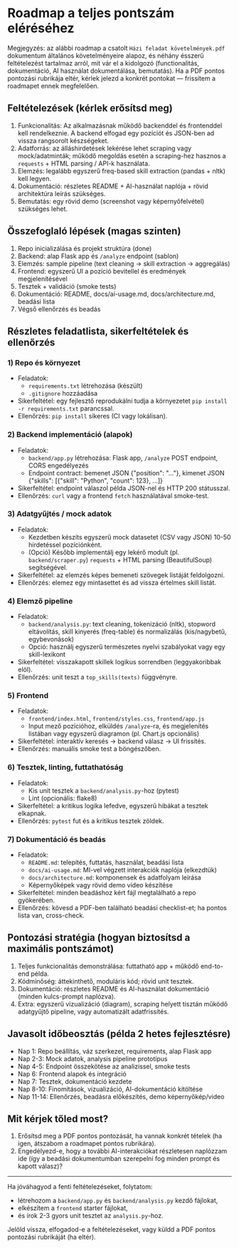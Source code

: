 # Roadmap a teljes pontszám eléréséhez

Megjegyzés: az alábbi roadmap a csatolt `Házi feladat követelmények.pdf` dokumentum általános követelményeire alapoz, és néhány ésszerű feltételezést tartalmaz arról, mit vár el a kidolgozó (functionalitás, dokumentáció, AI használat dokumentálása, bemutatás). Ha a PDF pontos pontozási rubrikája eltér, kérlek jelezd a konkrét pontokat — frissítem a roadmapet ennek megfelelően.

## Feltételezések (kérlek erősítsd meg)
1. Funkcionalitás: Az alkalmazásnak működő backenddel és frontenddel kell rendelkeznie. A backend elfogad egy pozíciót és JSON-ben ad vissza rangsorolt készségeket.
2. Adatforrás: az álláshirdetések lekérése lehet scraping vagy mock/adatminták; működő megoldás esetén a scraping-hez hasznos a `requests` + HTML parsing / API-k használata.
3. Elemzés: legalább egyszerű freq-based skill extraction (pandas + nltk) kell legyen.
4. Dokumentáció: részletes README + AI-használat naplója + rövid architektúra leírás szükséges.
5. Bemutatás: egy rövid demo (screenshot vagy képernyőfelvétel) szükséges lehet.


## Összefoglaló lépések (magas szinten)
1. Repo inicializálása és projekt struktúra (done)
2. Backend: alap Flask app és `/analyze` endpoint (sablon)
3. Elemzés: sample pipeline (text cleaning → skill extraction → aggregálás)
4. Frontend: egyszerű UI a pozíció bevitellel és eredmények megjelenítésével
5. Tesztek + validáció (smoke tests)
6. Dokumentáció: README, docs/ai-usage.md, docs/architecture.md, beadási lista
7. Végső ellenőrzés és beadás

## Részletes feladatlista, sikerfeltételek és ellenőrzés

### 1) Repo és környezet
- Feladatok:
  - `requirements.txt` létrehozása (készült)
  - `.gitignore` hozzáadása
- Sikerfeltétel: egy fejlesztő reprodukálni tudja a környezetet `pip install -r requirements.txt` parancssal.
- Ellenőrzés: `pip install` sikeres (CI vagy lokálisan).

### 2) Backend implementáció (alapok)
- Feladatok:
  - `backend/app.py` létrehozása: Flask app, `/analyze` POST endpoint, CORS engedélyezés
  - Endpoint contract: bemenet JSON {"position": "..."}, kimenet JSON {"skills": [{"skill": "Python", "count": 123}, ...]}
- Sikerfeltétel: endpoint válaszol példa JSON-nel és HTTP 200 státusszal.
- Ellenőrzés: `curl` vagy a frontend `fetch` használatával smoke-test.

### 3) Adatgyűjtés / mock adatok
- Feladatok:
  - Kezdetben készíts egyszerű mock datasetet (CSV vagy JSON) 10-50 hirdetéssel pozíciónként.
  - (Opció) Később implementálj egy lekérő modult (pl. `backend/scraper.py`) `requests` + HTML parsing (BeautifulSoup) segítségével.
- Sikerfeltétel: az elemzés képes bemeneti szövegek listáját feldolgozni.
- Ellenőrzés: elemez egy mintasettet és ad vissza értelmes skill listát.

### 4) Elemző pipeline
- Feladatok:
  - `backend/analysis.py`: text cleaning, tokenizáció (nltk), stopword eltávolítás, skill kinyerés (freq-table) és normalizálás (kis/nagybetű, egybevonások)
  - Opció: használj egyszerű természetes nyelvi szabályokat vagy egy skill-lexikont
- Sikerfeltétel: visszakapott skillek logikus sorrendben (leggyakoribbak elöl).
- Ellenőrzés: unit teszt a `top_skills(texts)` függvényre.

### 5) Frontend
- Feladatok:
  - `frontend/index.html`, `frontend/styles.css`, `frontend/app.js`
  - Input mező pozícióhoz, elküldés `/analyze`-ra, és megjelenítés listában vagy egyszerű diagramon (pl. Chart.js opcionális)
- Sikerfeltétel: interaktív keresés → backend válasz → UI frissítés.
- Ellenőrzés: manuális smoke test a böngészőben.

### 6) Tesztek, linting, futtathatóság
- Feladatok:
  - Kis unit tesztek a `backend/analysis.py`-hoz (pytest)
  - Lint (opcionális: flake8)
- Sikerfeltétel: a kritikus logika lefedve, egyszerű hibákat a tesztek elkapnak.
- Ellenőrzés: `pytest` fut és a kritikus tesztek zöldek.

### 7) Dokumentáció és beadás
- Feladatok:
  - `README.md`: telepítés, futtatás, használat, beadási lista
  - `docs/ai-usage.md`: MI-vel végzett interakciók naplója (elkezdtük)
  - `docs/architecture.md`: komponensek és adatfolyam leírása
  - Képernyőképek vagy rövid demo video készítése
- Sikerfeltétel: minden beadáshoz kért fájl megtalálható a repo gyökerében.
- Ellenőrzés: kövesd a PDF-ben található beadási checklist-et; ha pontos lista van, cross-check.

## Pontozási stratégia (hogyan biztosítsd a maximális pontszámot)
1. Teljes funkcionalitás demonstrálása: futtatható app + működő end-to-end példa.
2. Kódminőség: áttekinthető, moduláris kód; rövid unit tesztek.
3. Dokumentáció: részletes README és AI-használat dokumentáció (minden kulcs-prompt naplózva).
4. Extra: egyszerű vizualizáció (diagram), scraping helyett tisztán működő adatgyűjtő pipeline, vagy automatizált adatfrissítés.

## Javasolt időbeosztás (példa 2 hetes fejlesztésre)
- Nap 1: Repo beállítás, váz szerkezet, requirements, alap Flask app
- Nap 2-3: Mock adatok, analysis pipeline prototípus
- Nap 4-5: Endpoint összekötése az analizissel, smoke tests
- Nap 6: Frontend alapok és integráció
- Nap 7: Tesztek, dokumentáció kezdete
- Nap 8-10: Finomítások, vizualizáció, AI-dokumentáció kitöltése
- Nap 11-14: Ellenőrzés, beadásra előkészítés, demo képernyőkép/video

## Mit kérjek tőled most?
1. Erősítsd meg a PDF pontos pontozását, ha vannak konkrét tételek (ha igen, átszabom a roadmapet pontos rubrikára).
2. Engedélyezd-e, hogy a további AI-interakciókat részletesen naplózzam ide (így a beadási dokumentumban szerepelni fog minden prompt és kapott válasz)?

---

Ha jóváhagyod a fenti feltételezéseket, folytatom:
- létrehozom a `backend/app.py` és `backend/analysis.py` kezdő fájlokat,
- elkészítem a `frontend` starter fájlokat,
- és írok 2-3 gyors unit tesztet az `analysis.py`-hoz.

Jelöld vissza, elfogadod-e a feltételezéseket, vagy küldd a PDF pontos pontozási rubrikáját (ha eltér).